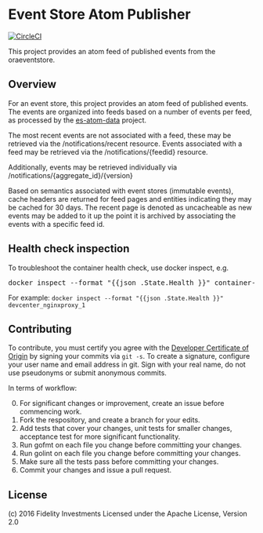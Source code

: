 # Event Store Atom Publisher

[![CircleCI](https://circleci.com/gh/xtracdev/es-atom-pub.svg?style=svg)](https://circleci.com/gh/xtracdev/es-atom-pub)

This project provides an atom feed of published events from the oraeventstore.

## Overview

For an event store, this project provides an atom feed of published events. The
events are organized into feeds based on a number of events per feed,
as processed by the [es-atom-data](https://github.com/xtracdev/es-atom-data)
project.

The most recent events are not associated with a feed, these may be
retrieved via the /notifications/recent resource. Events associated with
a feed may be retrieved via the /notifications/{feedid} resource.

Additionally, events may be retrieved individually via
/notifications/{aggregate_id}/{version}

Based on semantics associated with event stores (immutable events), 
cache headers are returned for feed pages and entities indicating
they may be cached for 30 days. The recent page is denoted as uncacheable
as new events may be added to it up the point it is archived by
associating the events with a specific feed id.

## Health check inspection

To troubleshoot the container health check, use docker inspect, e.g.

<pre>
docker inspect --format "{{json .State.Health }}" container-name
</pre>

For example: `docker inspect --format "{{json .State.Health }}" devcenter_nginxproxy_1`


## Contributing

To contribute, you must certify you agree with the [Developer Certificate of Origin](http://developercertificate.org/)
by signing your commits via `git -s`. To create a signature, configure your user name and email address in git.
Sign with your real name, do not use pseudonyms or submit anonymous commits.


In terms of workflow:

0. For significant changes or improvement, create an issue before commencing work.
1. Fork the respository, and create a branch for your edits.
2. Add tests that cover your changes, unit tests for smaller changes, acceptance test
for more significant functionality.
3. Run gofmt on each file you change before committing your changes.
4. Run golint on each file you change before committing your changes.
5. Make sure all the tests pass before committing your changes.
6. Commit your changes and issue a pull request.

## License

(c) 2016 Fidelity Investments
Licensed under the Apache License, Version 2.0